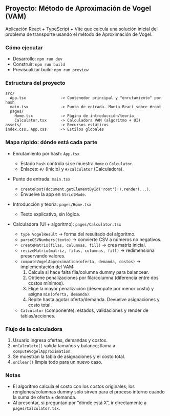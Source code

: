## Proyecto: Método de Aproximación de Vogel (VAM)

Aplicación React + TypeScript + Vite que calcula una solución inicial del problema
de transporte usando el método de Aproximación de Vogel.

### Cómo ejecutar
- Desarrollo: `npm run dev`
- Construir: `npm run build`
- Previsualizar build: `npm run preview`

### Estructura del proyecto

```
src/
  App.tsx               -> Contenedor principal y "enrutamiento" por hash
  main.tsx              -> Punto de entrada. Monta React sobre #root
  pages/
    Home.tsx            -> Página de introducción/teoría
    Calculator.tsx      -> Calculadora VAM (algoritmo + UI)
assets/                 -> Recursos estáticos
index.css, App.css      -> Estilos globales
```

### Mapa rápido: dónde está cada parte

- Enrutamiento por hash: `App.tsx`
  - Estado `hash` controla si se muestra `Home` o `Calculator`.
  - Enlaces: `#/` (Inicio) y `#/calculator` (Calculadora).

- Punto de entrada: `main.tsx`
  - `createRoot(document.getElementById('root')!).render(...)`.
  - Envuelve la app en `StrictMode`.

- Introducción y teoría: `pages/Home.tsx`
  - Texto explicativo, sin lógica.

- Calculadora (UI + algoritmo): `pages/Calculator.tsx`
  - `type VogelResult` → forma del resultado del algoritmo.
  - `parseCSVNumbers(texto)` → convierte CSV a números no negativos.
  - `createMatrix(filas, columnas, fill)` → crea matriz inicial.
  - `resizeMatrix(matriz, filas, columnas, fill)` → redimensiona preservando valores.
  - `computeVogelApproximation(oferta, demanda, costos)` → implementación del VAM:
    1) Calcula si hace falta fila/columna dummy para balancear.
    2) Obtiene penalizaciones por fila/columna (diferencia entre dos costos mínimos).
    3) Elige la mayor penalización (desempate por menor costo) y asigna `min(oferta, demanda)`.
    4) Repite hasta agotar oferta/demanda. Devuelve asignaciones y costo total.
  - `Calculator` (componente): estados, validaciones y render de tablas/acciones.

### Flujo de la calculadora
1. Usuario ingresa ofertas, demandas y costos.
2. `onCalculate()` valida tamaños y balance; llama a `computeVogelApproximation`.
3. Se muestran la tabla de asignaciones y el costo total.
4. `onClear()` limpia todo para un nuevo caso.

### Notas
- El algoritmo calcula el costo con los costos originales; los renglones/columnas dummy
  solo sirven para el proceso interno cuando la suma de oferta ≠ demanda.
- Al presentar, si preguntan por “dónde está X”, ir directamente a `pages/Calculator.tsx`.
